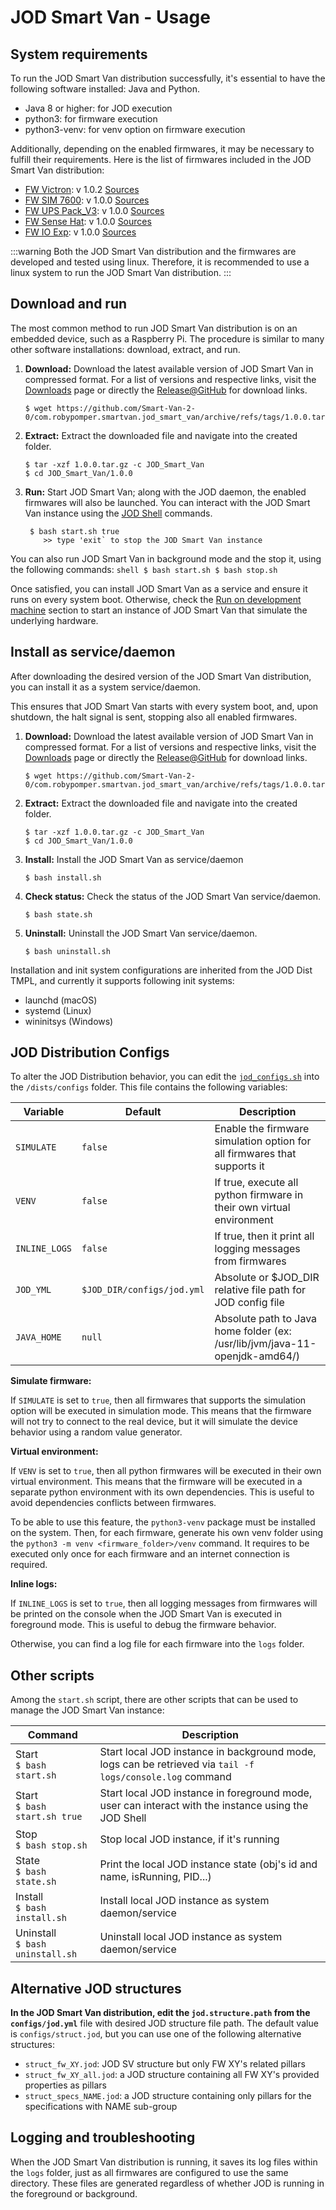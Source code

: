 # JOD Smart Van - Usage

## System requirements

To run the JOD Smart Van distribution successfully, it's essential to have the
following software installed: Java and Python.

* Java 8 or higher: for JOD execution
* python3: for firmware execution
* python3-venv: for venv option on firmware execution

Additionally, depending on the enabled firmwares, it may be necessary to fulfill
their requirements. Here is the list of firmwares included in the JOD Smart Van
distribution:

* [FW Victron](https://smartvan.johnosproject.org/docs/software/firmware/fw_victron): v 1.0.2 [Sources](https://github.com/Smart-Van-2-0/com.robypomper.smartvan.fw.victron/)
* [FW SIM 7600](https://smartvan.johnosproject.org/docs/software/firmware/fw_sim7600): v 1.0.0 [Sources](https://github.com/Smart-Van-2-0/com.robypomper.smartvan.fw.sim7600/)
* [FW UPS Pack_V3](https://smartvan.johnosproject.org/docs/software/firmware/fw_upspack_v3): v 1.0.0 [Sources](https://github.com/Smart-Van-2-0/com.robypomper.smartvan.fw.upspack_v3/)
* [FW Sense Hat](https://smartvan.johnosproject.org/docs/software/firmware/fw_sensehat): v 1.0.0 [Sources](https://github.com/Smart-Van-2-0/com.robypomper.smartvan.fw.sensehat/)
* [FW IO Exp](https://smartvan.johnosproject.org/docs/software/firmware/fw_ioexp): v 1.0.0 [Sources](https://github.com/Smart-Van-2-0/com.robypomper.smartvan.fw.ioexp/)

:::warning
Both the JOD Smart Van distribution and the firmwares are developed and tested
using linux. Therefore, it is recommended to use a linux system to run the JOD
Smart Van distribution.
:::

## Download and run

The most common method to run JOD Smart Van distribution is on an embedded
device, such as a Raspberry Pi. The procedure is similar to many other software
installations: download, extract, and run.

1. **Download:**
  Download the latest available version of JOD Smart Van in compressed format.
  For a list of versions and respective links, visit
  the [Downloads](https://smartvan.johnosproject.org/docs/software/jod_smart_van/downloads)
  page or directly the [Release@GitHub](https://github.com/Smart-Van-2-0/com.robypomper.smartvan.jod_smart_van/releases)
  for download links.
    ```shell
    $ wget https://github.com/Smart-Van-2-0/com.robypomper.smartvan.jod_smart_van/archive/refs/tags/1.0.0.tar.gz
    ```
2. **Extract:**
  Extract the downloaded file and navigate into the created folder.
    ```shell
    $ tar -xzf 1.0.0.tar.gz -c JOD_Smart_Van
    $ cd JOD_Smart_Van/1.0.0
    ```
3. **Run:**
  Start JOD Smart Van; along with the JOD daemon, the enabled firmwares will
  also be launched. You can interact with the JOD Smart Van instance using the
  [JOD Shell](https://docs.johnosproject.org/references/josp/jod/specs/shell)
  commands.
     ```shell
      $ bash start.sh true
         >> type 'exit` to stop the JOD Smart Van instance
      ```
  You can also run JOD Smart Van in background mode and the stop it, using the
  following commands:
     ```shell
      $ bash start.sh
      $ bash stop.sh
      ```

Once satisfied, you can install JOD Smart Van as a service and ensure it runs
on every system boot. Otherwise, check
the [Run on development machine](development.md#run-on-development-machine)
section to start an instance of JOD Smart Van that simulate the underlying
hardware.

## Install as service/daemon

After downloading the desired version of the JOD Smart Van distribution, you can
install it as a system service/daemon.

This ensures that JOD Smart Van starts with every system boot, and, upon
shutdown, the halt signal is sent, stopping also all enabled firmwares.

1. **Download:**
  Download the latest available version of JOD Smart Van in compressed format.
  For a list of versions and respective links, visit
  the [Downloads](https://smartvan.johnosproject.org/docs/software/jod_smart_van/downloads)
  page or directly the [Release@GitHub](https://github.com/Smart-Van-2-0/com.robypomper.smartvan.jod_smart_van/releases)
  for download links.
    ```shell
    $ wget https://github.com/Smart-Van-2-0/com.robypomper.smartvan.jod_smart_van/archive/refs/tags/1.0.0.tar.gz
    ```
2. **Extract:**
  Extract the downloaded file and navigate into the created folder.
    ```shell
    $ tar -xzf 1.0.0.tar.gz -c JOD_Smart_Van
    $ cd JOD_Smart_Van/1.0.0
    ```
3. **Install:**
  Install the JOD Smart Van as service/daemon
   ```shell
   $ bash install.sh
   ```
4. **Check status:**
 Check the status of the JOD Smart Van service/daemon.
   ```shell
   $ bash state.sh
   ```
5. **Uninstall:**
  Uninstall the JOD Smart Van service/daemon.
    ```shell
    $ bash uninstall.sh
    ```

Installation and init system configurations are inherited from the JOD Dist TMPL,
and currently it supports following init systems:
* launchd (macOS)
* systemd (Linux)
* wininitsys (Windows)

## JOD Distribution Configs

To alter the JOD Distribution behavior, you can edit
the [`jod_configs.sh`](/dists/configs/jod_configs.sh) into the `/dists/configs`
folder. This file contains the following variables:

| Variable      | Default                    | Description                                                                  |
|---------------|----------------------------|------------------------------------------------------------------------------|
| `SIMULATE`    | `false`                    | Enable the firmware simulation option for all firmwares that supports it     |
| `VENV`        | `false`                    | If true, execute all python firmware in their own virtual environment        |
| `INLINE_LOGS` | `false`                    | If true, then it print all logging messages from firmwares                   |
| `JOD_YML`     | `$JOD_DIR/configs/jod.yml` | Absolute or $JOD_DIR relative file path for JOD config file                  |
| `JAVA_HOME`   | `null`                     | Absolute path to Java home folder (ex: /usr/lib/jvm/java-11-openjdk-amd64/)  |

**Simulate firmware:**

If `SIMULATE` is set to `true`, then all firmwares that supports the simulation
option will be executed in simulation mode. This means that the firmware will
not try to connect to the real device, but it will simulate the device behavior
using a random value generator.

**Virtual environment:**

If `VENV` is set to `true`, then all python firmwares will be executed in their
own virtual environment. This means that the firmware will be executed in a
separate python environment with its own dependencies. This is useful to avoid
dependencies conflicts between firmwares.

To be able to use this feature, the `python3-venv` package must be installed on
the system. Then, for each firmware, generate his own venv folder using the
`python3 -m venv <firmware_folder>/venv` command. It requires to be executed
only once for each firmware and an internet connection is required.

**Inline logs:**

If `INLINE_LOGS` is set to `true`, then all logging messages from firmwares will
be printed on the console when the JOD Smart Van is executed in foreground mode.
This is useful to debug the firmware behavior.

Otherwise, you can find a log file for each firmware into the `logs` folder.

## Other scripts

Among the `start.sh` script, there are other scripts that can be used to manage
the JOD Smart Van instance:

| Command                                  | Description                                                                                                   |
|------------------------------------------|---------------------------------------------------------------------------------------------------------------|
| Start    <br/>```$ bash start.sh```      | Start local JOD instance in background mode, logs can be retrieved via ```tail -f logs/console.log``` command |
| Start    <br/>```$ bash start.sh true``` | Start local JOD instance in foreground mode, user can interact with the instance using the JOD Shell          |
| Stop     <br/>```$ bash stop.sh```       | Stop local JOD instance, if it's running                                                                      |
| State    <br/>```$ bash state.sh```      | Print the local JOD instance state (obj's id and name, isRunning, PID...)                                     |
| Install  <br/>```$ bash install.sh```    | Install local JOD instance as system daemon/service                                                           |
| Uninstall<br/>```$ bash uninstall.sh```  | Uninstall local JOD instance as system daemon/service                                                         |

## Alternative JOD structures

**In the JOD Smart Van distribution, edit the `jod.structure.path` from the
`configs/jod.yml`** file with desired JOD structure file path. The default value
is `configs/struct.jod`, but you can use one of the following alternative
structures:

* `struct_fw_XY.jod`: JOD SV structure but only FW XY's related pillars
* `struct_fw_XY_all.jod`: a JOD structure containing all FW XY's provided properties as pillars
* `struct_specs_NAME.jod`: a JOD structure containing only pillars for the specifications with NAME sub-group 

## Logging and troubleshooting

When the JOD Smart Van distribution is running, it saves its log files within
the `logs` folder, just as all firmwares are configured to use the same
directory. These files are generated regardless of whether JOD is running in the
foreground or background.
